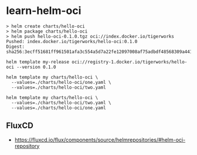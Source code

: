 # learn-helm-oci

```
> helm create charts/hello-oci
> helm package charts/hello-oci
> helm push hello-oci-0.1.0.tgz oci://index.docker.io/tigerworks
Pushed: index.docker.io/tigerworks/hello-oci:0.1.0
Digest: sha256:3ecff51681ff961501afa3c554a5d7a22fe12097008af75adbdf48568309a441
```

```
helm template my-release oci://registry-1.docker.io/tigerworks/hello-oci --version 0.1.0
```

```
helm template my charts/hello-oci \
  --values=./charts/hello-oci/one.yaml \
  --values=./charts/hello-oci/two.yaml
```

```
helm template my charts/hello-oci \
  --values=./charts/hello-oci/two.yaml \
  --values=./charts/hello-oci/one.yaml
```

## FluxCD

- https://fluxcd.io/flux/components/source/helmrepositories/#helm-oci-repository

